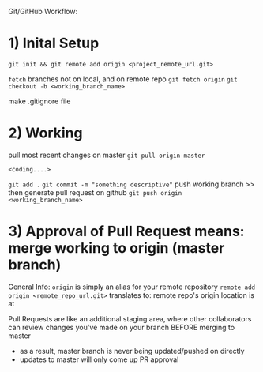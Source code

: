 Git/GitHub Workflow:

# 1) Inital Setup
`git init && git remote add origin <project_remote_url.git>`

`fetch` branches not on local, and on remote repo
`git fetch origin`
`git checkout -b <working_branch_name>`

make .gitignore file

# 2) Working

pull most recent changes on master
`git pull origin master`

`<coding....>`

`git add .`
`git commit -m "something descriptive"`
push working branch >> then generate pull request on github
`git push origin <working_branch_name>`

# 3) Approval of Pull Request means: merge working to origin (master branch)


General Info:
`origin` is simply an alias for your remote repository
`remote add origin <remote_repo_url.git>`
translates to: remote repo's origin location is at 


Pull Requests are like an additional staging area, where other collaborators 
can review changes you've made on your branch BEFORE merging to master
- as a result, master branch is never being updated/pushed on directly
- updates to master will only come up PR approval 




